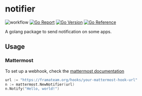 # notifier

![workflow](https://github.com/teal-finance/notifier/actions/workflows/go.yml/badge.svg)
[![Go Report](https://goreportcard.com/badge/github.com/teal-finance/notifier)](https://goreportcard.com/report/github.com/teal-finance/notifier)
[![Go Version](https://img.shields.io/github/go-mod/go-version/kahlys/alfred.svg)](https://github.com/teal-finance/notifier)
[![Go Reference](https://pkg.go.dev/badge/github.com/teal-finance/notifier.svg)](https://pkg.go.dev/github.com/teal-finance/notifier)

A golang package to send notification on some apps.

## Usage

### Mattermost

To set up a webhook, check the [mattermost documentation](https://docs.mattermost.com/developer/webhooks-incoming.html)

```go
url := "https://framateam.org/hooks/your-mattermost-hook-url"
n := mattermost.NewNotifier(url)
n.Notify("Hello, world!")
```
